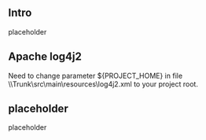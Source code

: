 <h2>Intro</h2>
placeholder

<h2>Apache log4j2</h2>
Need to change parameter ${PROJECT_HOME} in file
\\Trunk\src\main\resources\log4j2.xml
to your project root.

<h2>placeholder</h2>
placeholder

